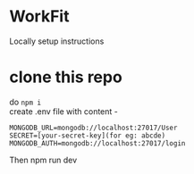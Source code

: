 # WorkFit
Locally setup instructions <br>
# clone this repo <br>
do ```npm i``` <br>
create .env file with content -<br>
```
MONGODB_URL=mongodb://localhost:27017/User
SECRET=[your-secret-key](for eg: abcde) 
MONGODB_AUTH=mongodb://localhost:27017/login
```

Then npm run dev
